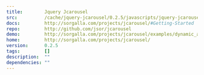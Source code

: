 ```yaml
---
title:        Jquery Jcarousel
src:          /cache/jquery-jcarousel/0.2.5/javascripts/jquery-jcarousel.js
docs:         http://sorgalla.com/projects/jcarousel/#Getting-Started
repo:         http://github.com/jsor/jcarousel
demo:         http://sorgalla.com/projects/jcarousel/examples/dynamic_ajax.html
home:         http://sorgalla.com/projects/jcarousel/
version:      0.2.5
tags:         []
description:  ""
dependencies: ""
---
```


